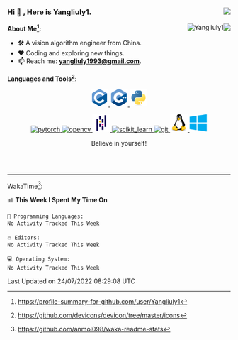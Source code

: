 ### Hi 👋 <img align="right" src="https://profile-counter.glitch.me/Yangliuly1/count.svg" />, Here is Yangliuly1.

<img align="right" src="https://github-readme-stats.vercel.app/api?username=Yangliuly1&show_icons=true&icon_color=805AD5&text_color=718096&bg_color=ffffff&hide_title=true&count_private=true" />

<p><img align="right" src="https://github-readme-streak-stats.herokuapp.com/?user=yangliuly1" alt="Yangliuly1" /></p>



<p align="left">
	

**About Me[^1]:**
- 🛠️ A vision algorithm engineer from China.
- ❤️ Coding and exploring new things.
- 📫 Reach me: **yangliuly1993@gmail.com**.

**Languages and Tools[^2]:**

<p align="center">
<a href="https://www.cprogramming.com/" target="_blank" rel="noreferrer"> 
    <img src="https://raw.githubusercontent.com/devicons/devicon/master/icons/c/c-original.svg" alt="c" width="40" height="40"/> 
</a> 
<a href="https://www.w3schools.com/cpp/" target="_blank" rel="noreferrer"> 
    <img src="https://raw.githubusercontent.com/devicons/devicon/master/icons/cplusplus/cplusplus-original.svg" alt="cplusplus" width="40" height="40"/> 
</a> 
<a href="https://www.python.org" target="_blank" rel="noreferrer"> 
    <img src="https://raw.githubusercontent.com/devicons/devicon/master/icons/python/python-original.svg" alt="python" width="40" height="40"/> 
</a>
</p>

<p align="center">
<a href="https://pytorch.org/" target="_blank" rel="noreferrer"> 
    <img src="https://www.vectorlogo.zone/logos/pytorch/pytorch-icon.svg" alt="pytorch" width="40" height="40"/> 
</a> 
<a href="https://opencv.org/" target="_blank" rel="noreferrer"> 
    <img src="https://www.vectorlogo.zone/logos/opencv/opencv-icon.svg" alt="opencv" width="40" height="40"/> 
</a> 
<a href="https://pandas.pydata.org/" target="_blank" rel="noreferrer"> 
    <img src="https://raw.githubusercontent.com/devicons/devicon/2ae2a900d2f041da66e950e4d48052658d850630/icons/pandas/pandas-original.svg" alt="pandas" width="40" height="40"/>
</a> 
<a href="https://scikit-learn.org/" target="_blank" rel="noreferrer"> 
    <img src="https://upload.wikimedia.org/wikipedia/commons/0/05/Scikit_learn_logo_small.svg" alt="scikit_learn" width="40" height="40"/> 
</a> 
<a href="https://git-scm.com/" target="_blank" rel="noreferrer"> 
    <img src="https://www.vectorlogo.zone/logos/git-scm/git-scm-icon.svg" alt="git" width="40" height="40"/> 
</a>
<a href="https://www.linux.org/" target="_blank" rel="noreferrer"> 
    <img src="https://raw.githubusercontent.com/devicons/devicon/master/icons/linux/linux-original.svg" alt="linux" width="40" height="40"/> 
</a>
<a href="https://www.microsoft.com/en-us/windows" target="_blank" rel="noreferrer"> 
    <img src="https://raw.githubusercontent.com/devicons/devicon/master/icons/windows8/windows8-original.svg" alt="windows" width="40" height="40"/> 
</a> 
</p>

<p align="center"> Believe in yourself! </p>

</p>

<br>
<br>

---

WakaTime[^3]:

<!--START_SECTION:waka-->
📊 **This Week I Spent My Time On** 

```text
💬 Programming Languages: 
No Activity Tracked This Week

🔥 Editors: 
No Activity Tracked This Week

💻 Operating System: 
No Activity Tracked This Week

```


 Last Updated on 24/07/2022 08:29:08 UTC
<!--END_SECTION:waka-->


[^1]: <a href="https://profile-summary-for-github.com/user/Yangliuly1">https://profile-summary-for-github.com/user/Yangliuly1</a>
[^2]: <a href="https://github.com/devicons/devicon/tree/master/icons">https://github.com/devicons/devicon/tree/master/icons</a>
[^3]: <a href="https://github.com/anmol098/waka-readme-stats">https://github.com/anmol098/waka-readme-stats</a>
